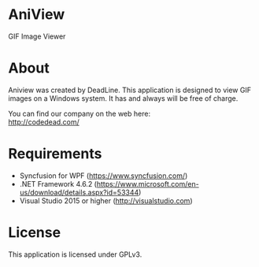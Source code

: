 # AniView
GIF Image Viewer

# About
Aniview was created by DeadLine. This application is designed to view GIF images on a Windows system. It has and always will be free of charge.

You can find our company on the web here:<br />
http://codedead.com/

# Requirements
* Syncfusion for WPF (https://www.syncfusion.com/)
* .NET Framework 4.6.2 (https://www.microsoft.com/en-us/download/details.aspx?id=53344)
* Visual Studio 2015 or higher (http://visualstudio.com)

# License
This application is licensed under GPLv3.
